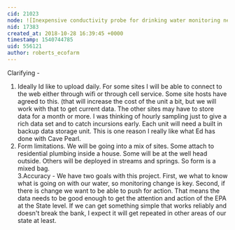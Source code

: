 ```yaml
---
cid: 21023
node: ![Inexpensive conductivity probe for drinking water monitoring network](../notes/roberts_ecofarm/10-24-2018/inexpensive-conductivity-probe-for-drinking-water-monitoring-network)
nid: 17383
created_at: 2018-10-28 16:39:45 +0000
timestamp: 1540744785
uid: 556121
author: roberts_ecofarm
---
```


Clarifying - 
1. Ideally Id like to upload daily.  For some sites I will be able to connect to the web either through wifi or through cell service.  Some site hosts have agreed to this.  (that will increase the cost of the unit a bit, but we will work with that to get current data.  The other sites may have to store data for a month or more.  I was thinking of hourly sampling just to give a rich data set and to catch incursions early.  Each unit will need a built in backup data storage unit.  This is one reason I really like what Ed has done with Cave Pearl.  
2. Form limitations.  We will be going into a mix of sites. Some attach to residential plumbing inside a house.  Some will be at the well head outside. Others will be deployed in streams and springs.  So form is a mixed bag.  
3.Accuracy - We have two goals with this project. First, we what to know what is going on with our water, so monitoring change is key.  Second, if there is change we want to be able to push for action.  That means the data needs to be good enough to get the attention and action of the EPA at the State level.  If we can get something simple that works reliably and doesn't break the bank, I expect it will get repeated in other areas of our state at least.